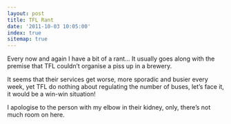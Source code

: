 ```yaml
---
layout: post
title: TFL Rant
date: '2011-10-03 10:05:00'
index: true
sitemap: true
---
```


<p>Every now and again I have a bit of a rant&hellip; It usually goes along with the premise that TFL couldn&rsquo;t organise a piss up in a brewery. </p>
<p>It seems that their services get worse, more sporadic and busier every week, yet TFL do nothing about regulating the number of buses, let&rsquo;s face it, it would be a win-win situation!</p>
<p>I apologise to the person with my elbow in their kidney, only, there&rsquo;s not much room on here.</p>

